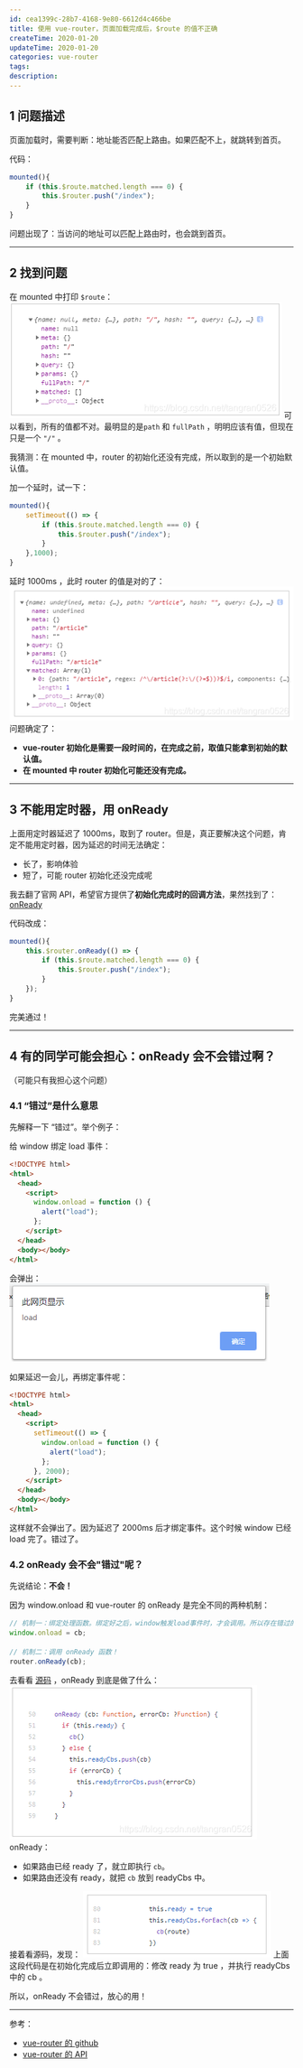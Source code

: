 ```yaml
---
id: cea1399c-28b7-4168-9e80-6612d4c466be
title: 使用 vue-router，页面加载完成后，$route 的值不正确
createTime: 2020-01-20
updateTime: 2020-01-20
categories: vue-router
tags:
description:
---
```


## 1 问题描述

页面加载时，需要判断：地址能否匹配上路由。如果匹配不上，就跳转到首页。

代码：

```js
mounted(){
	if (this.$route.matched.length === 0) {
		this.$router.push("/index");
	}
}
```

问题出现了：当访问的地址可以匹配上路由时，也会跳到首页。

---

## 2 找到问题

在 mounted 中打印 `$route`：
![在这里插入图片描述](../post-assets/d7782366-b233-4ece-ba38-6d3a51913737.png)
可以看到，所有的值都不对。最明显的是`path` 和 `fullPath` ，明明应该有值，但现在只是一个 `"/"` 。

我猜测：在 mounted 中，router 的初始化还没有完成，所以取到的是一个初始默认值。

加一个延时，试一下：

```js
mounted(){
	setTimeout(() => {
		if (this.$route.matched.length === 0) {
			this.$router.push("/index");
		}
	},1000);
}
```

延时 1000ms ，此时 router 的值是对的了：
![在这里插入图片描述](../post-assets/5e07b753-77a3-4364-ab63-a227401e0d9d.png)
问题确定了：

- **vue-router 初始化是需要一段时间的，在完成之前，取值只能拿到初始的默认值。**
- **在 mounted 中 router 初始化可能还没有完成。**

---

## 3 不能用定时器，用 onReady

上面用定时器延迟了 1000ms，取到了 router。但是，真正要解决这个问题，肯定不能用定时器，因为延迟的时间无法确定：

- 长了，影响体验
- 短了，可能 router 初始化还没完成呢

我去翻了官网 API，希望官方提供了**初始化完成时的回调方法**，果然找到了：[onReady](https://router.vuejs.org/zh/api/#router-onready)

代码改成：

```js
mounted(){
	this.$router.onReady(() => {
		if (this.$route.matched.length === 0) {
			this.$router.push("/index");
		}
	});
}
```

完美通过！

---

## 4 有的同学可能会担心：onReady 会不会错过啊？

（可能只有我担心这个问题）

### 4.1 “错过”是什么意思

先解释一下 “错过”。举个例子：

给 window 绑定 load 事件：

```html
<!DOCTYPE html>
<html>
  <head>
    <script>
      window.onload = function () {
        alert("load");
      };
    </script>
  </head>
  <body></body>
</html>
```

会弹出：
![在这里插入图片描述](../post-assets/e8eb8c44-ea26-4f24-b790-5266c63f220f.png)

如果延迟一会儿，再绑定事件呢：

```html
<!DOCTYPE html>
<html>
  <head>
    <script>
      setTimeout(() => {
        window.onload = function () {
          alert("load");
        };
      }, 2000);
    </script>
  </head>
  <body></body>
</html>
```

这样就不会弹出了。因为延迟了 2000ms 后才绑定事件。这个时候 window 已经 load 完了。错过了。

### 4.2 onReady 会不会"错过"呢？

先说结论：**不会！**

因为 window.onload 和 vue-router 的 onReady 是完全不同的两种机制：

```js
// 机制一：绑定处理函数。绑定好之后，window触发load事件时，才会调用。所以存在错过的现象
window.onload = cb;

// 机制二：调用 onReady 函数！
router.onReady(cb);
```

去看看 [源码](https://github.com/vuejs/vue-router/blob/dev/src/history/base.js) ，onReady 到底是做了什么：
![在这里插入图片描述](../post-assets/b9501e15-e6e0-4c40-8803-4d4657aa438c.png)
onReady：

- 如果路由已经 ready 了，就立即执行 `cb`。
- 如果路由还没有 ready，就把 `cb` 放到 readyCbs 中。

接着看源码，发现：
![在这里插入图片描述](../post-assets/541c498c-a992-4df3-ba61-4006ad51a43a.png)
上面这段代码是在初始化完成后立即调用的：修改 ready 为 true ，并执行 readyCbs 中的 cb 。

所以，onReady 不会错过，放心的用！

---

参考：

- [vue-router 的 github ](https://github.com/vuejs/vue-router)
- [vue-router 的 API](https://router.vuejs.org/zh/api/#router-link)
